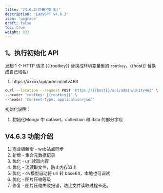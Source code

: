 ```yaml
---
title: 'V4.6.3(需要初始化)'
description: 'LazyGPT V4.6.3'
icon: 'upgrade'
draft: false
toc: true
weight: 833
---
```


## 1。执行初始化 API

发起 1 个 HTTP 请求 ({{rootkey}} 替换成环境变量里的 `rootkey`，{{host}} 替换成自己域名)

1. https://xxxxx/api/admin/initv463

```bash
curl --location --request POST 'https://{{host}}/api/admin/initv463' \
--header 'rootkey: {{rootkey}}' \
--header 'Content-Type: application/json'
```

初始化说明：
1. 初始化Mongo 中 dataset，collection 和 data 的部分字段

## V4.6.3 功能介绍

1. 商业版新增 - web站点同步
2. 新增 - 集合元数据记录
3. 优化 - url 读取内容
4. 优化 - 流读取文件，防止内存溢出
5. 优化 - 4v模型自动将 url 转 base64，本地也可调试
6. 优化 - 图片压缩等级
7. 修复 - 图片压缩失败报错，防止文件读取过程卡死。
